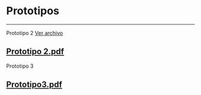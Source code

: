 # Prototipos
---
Prototipo 2
[Ver archivo](https://github.com/hopeosorio/Prototipos/blob/main/prototipo%202.unitypackage)

[Prototipo 2.pdf](https://github.com/user-attachments/files/17822702/Prototipo.2.pdf)
---
Prototipo 3

[Prototipo3.pdf](https://github.com/user-attachments/files/17347967/Prototipo3.pdf)
---
